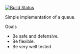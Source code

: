 [![Build Status](https://travis-ci.com/23jodys/cqcq.svg?branch=master)](https://travis-ci.com/23jodys/cqcq)

Simple implementation of a queue.

Goals
- Be safe and defensive.
- Be flexible.
- Be very well tested
